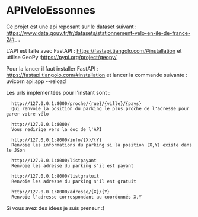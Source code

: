 # APIVeloEssonnes

Ce projet est une api reposant sur le dataset suivant : https://www.data.gouv.fr/fr/datasets/stationnement-velo-en-ile-de-france-2/#_ .

L'API est faite avec FastAPI : https://fastapi.tiangolo.com/#installation et utilise GeoPy :https://pypi.org/project/geopy/

Pour la lancer il faut installer FastAPI : https://fastapi.tiangolo.com/#installation et lancer la commande suivante : uvicorn api:app --reload

Les urls implementées pour l'instant sont :
           
      http://127.0.0.1:8000/proche/{rue}/{ville}/{pays}
      Qui renvoie la position du parking le plus proche de l'adresse pour garer votre vélo
      
      http://127.0.0.1:8000/
      Vous redirige vers la doc de l'API

      http://127.0.0.1:8000/info/{X}/{Y}
      Renvoie les informations du parking si la position (X,Y) existe dans le JSon

      http://127.0.0.1:8000/listpayant
      Renvoie les adresse du parking s'il est payant 

      http://127.0.0.1:8000/listgratuit
      Renvoie les adresse du parking s'il est gratuit

      http://127.0.0.1:8000/adresse/{X}/{Y}
      Renvoie l'adresse correspondant au coordonnés X,Y

      
      
Si vous avez des idées je suis preneur :)

